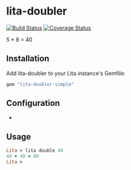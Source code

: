 # lita-doubler

[![Build Status](https://travis-ci.org/livorish/lita-doubler.png?branch=master)](https://travis-ci.org/livorish/lita-doubler)
[![Coverage Status](https://coveralls.io/repos/livorish/lita-doubler/badge.png)](https://coveralls.io/r/livorish/lita-doubler)

5 * 8 = 40

## Installation

Add lita-doubler to your Lita instance's Gemfile:

``` ruby
gem "lita-doubler-simple"
```

## Configuration

-

## Usage

``` ruby
Lita > lita double 40
40 + 40 = 80
Lita >

```